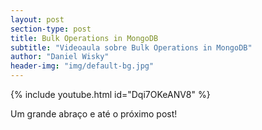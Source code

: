 ```yaml
---
layout: post
section-type: post
title: Bulk Operations in MongoDB
subtitle: "Videoaula sobre Bulk Operations in MongoDB"
author: "Daniel Wisky"
header-img: "img/default-bg.jpg"
---
```


{% include youtube.html id="Dqi7OKeANV8" %}

Um grande abraço e até o próximo post!
